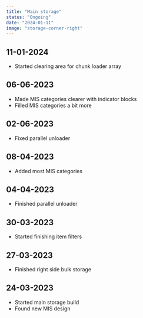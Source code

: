 ```yaml
---
title: "Main storage"
status: "Ongoing"
date: "2024-01-11"
image: "storage-corner-right"
---
```


## 11-01-2024
- Started clearing area for chunk loader array

## 06-06-2023
- Made MIS categories clearer with indicator blocks
- Filled MIS categories a bit more

## 02-06-2023
- Fixed parallel unloader

## 08-04-2023
- Added most MIS categories

## 04-04-2023
- Finished parallel unloader

## 30-03-2023
- Started finishing item filters

## 27-03-2023
- Finished right side bulk storage

## 24-03-2023
- Started main storage build
- Found new MIS design
